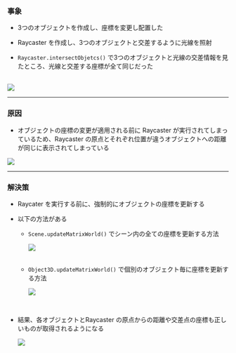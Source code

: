 ### 事象

- 3つのオブジェクトを作成し、座標を変更し配置した

- Raycaster を作成し、3つのオブジェクトと交差するように光線を照射

- `Raycaster.intersectObjetcs()` で3つのオブジェクトと光線の交差情報を見たところ、光線と交差する座標が全て同じだった

<br>

<img src="./img/Raycaster-Issue_1.png" />

---

### 原因

- オブジェクトの座標の変更が適用される前に Raycaster が実行されてしまっているため、Raycaster の原点とそれぞれ位置が違うオブジェクトへの距離が同じに表示されてしまっている

<img src="./img/Raycaster-Issue_2.png" />

---

### 解決策

- Raycater を実行する前に、強制的にオブジェクトの座標を更新する

- 以下の方法がある

    - `Scene.updateMatrixWorld()` でシーン内の全ての座標を更新する方法

        <img src="./img/Raycaster-Issue_3.png" />

    <br>

    - `Object3D.updateMatrixWorld()` で個別のオブジェクト毎に座標を更新する方法

        <img src="./img/Raycaster-Issue_4.png" />

<br>

- 結果、各オブジェクトとRaycaster の原点からの距離や交差点の座標も正しいものが取得されるようになる

    <img src="./img/Raycaster-Issue_5.png" />